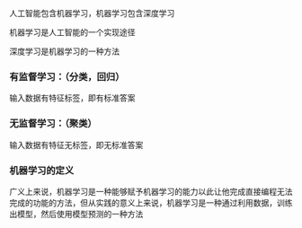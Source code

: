 人工智能包含机器学习，机器学习包含深度学习

机器学习是人工智能的一个实现途径

深度学习是机器学习的一种方法



### 有监督学习：（分类，回归）

输入数据有特征标签，即有标准答案

### 无监督学习：（聚类）

输入数据有特征无标签，即无标准答案



### 机器学习的定义

广义上来说，机器学习是一种能够赋予机器学习的能力以此让他完成直接编程无法完成的功能的方法，但从实践的意义上来说，机器学习是一种通过利用数据，训练出模型，然后使用模型预测的一种方法